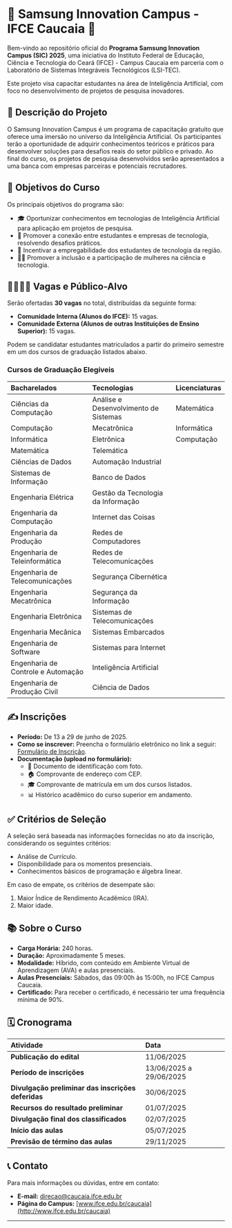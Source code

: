 # 🚀 Samsung Innovation Campus - IFCE Caucaia 🚀

Bem-vindo ao repositório oficial do **Programa Samsung Innovation Campus (SIC) 2025**, uma iniciativa do Instituto Federal de Educação, Ciência e Tecnologia do Ceará (IFCE) - Campus Caucaia em parceria com o Laboratório de Sistemas Integráveis Tecnológicos (LSI-TEC).

Este projeto visa capacitar estudantes na área de Inteligência Artificial, com foco no desenvolvimento de projetos de pesquisa inovadores.

## 📝 Descrição do Projeto

O Samsung Innovation Campus é um programa de capacitação gratuito que oferece uma imersão no universo da Inteligência Artificial. Os participantes terão a oportunidade de adquirir conhecimentos teóricos e práticos para desenvolver soluções para desafios reais do setor público e privado. Ao final do curso, os projetos de pesquisa desenvolvidos serão apresentados a uma banca com empresas parceiras e potenciais recrutadores.

## 🎯 Objetivos do Curso

Os principais objetivos do programa são:
* 🎓 Oportunizar conhecimentos em tecnologias de Inteligência Artificial para aplicação em projetos de pesquisa.
* 🤝 Promover a conexão entre estudantes e empresas de tecnologia, resolvendo desafios práticos.
* 💼 Incentivar a empregabilidade dos estudantes de tecnologia da região.
* 👩‍💻 Promover a inclusão e a participação de mulheres na ciência e tecnologia.

## 👨‍💻👩‍💻 Vagas e Público-Alvo

Serão ofertadas **30 vagas** no total, distribuídas da seguinte forma:

* **Comunidade Interna (Alunos do IFCE):** 15 vagas.
* **Comunidade Externa (Alunos de outras Instituições de Ensino Superior):** 15 vagas.

Podem se candidatar estudantes matriculados a partir do primeiro semestre em um dos cursos de graduação listados abaixo.

### Cursos de Graduação Elegíveis

| Bacharelados | Tecnologias | Licenciaturas |
| :--- | :--- | :--- |
| Ciências da Computação | Análise e Desenvolvimento de Sistemas | Matemática |
| Computação | Mecatrônica | Informática |
| Informática | Eletrônica | Computação |
| Matemática | Telemática | |
| Ciências de Dados | Automação Industrial | |
| Sistemas de Informação | Banco de Dados | |
| Engenharia Elétrica | Gestão da Tecnologia da Informação | |
| Engenharia da Computação | Internet das Coisas | |
| Engenharia da Produção | Redes de Computadores | |
| Engenharia de Teleinformática | Redes de Telecomunicações | |
| Engenharia de Telecomunicações | Segurança Cibernética | |
| Engenharia Mecatrônica | Segurança da Informação | |
| Engenharia Eletrônica | Sistemas de Telecomunicações | |
| Engenharia Mecânica | Sistemas Embarcados | |
| Engenharia de Software | Sistemas para Internet | |
| Engenharia de Controle e Automação | Inteligência Artificial | |
| Engenharia de Produção Civil | Ciência de Dados | |

## ✍️ Inscrições

* **Período:** De 13 a 29 de junho de 2025.
* **Como se inscrever:** Preencha o formulário eletrônico no link a seguir: [Formulário de Inscrição](https://forms.gle/CdAZVeqGvzSGP7qE9).
* **Documentação (upload no formulário):**
    * 📄 Documento de identificação com foto.
    * 🏠 Comprovante de endereço com CEP.
    * 🎓 Comprovante de matrícula em um dos cursos listados.
    * 📊 Histórico acadêmico do curso superior em andamento.

## ✅ Critérios de Seleção

A seleção será baseada nas informações fornecidas no ato da inscrição, considerando os seguintes critérios:
* Análise de Currículo.
* Disponibilidade para os momentos presenciais.
* Conhecimentos básicos de programação e álgebra linear.

Em caso de empate, os critérios de desempate são:
1. Maior Índice de Rendimento Acadêmico (IRA).
2. Maior idade.

## 📚 Sobre o Curso

* **Carga Horária:** 240 horas.
* **Duração:** Aproximadamente 5 meses.
* **Modalidade:** Híbrido, com conteúdo em Ambiente Virtual de Aprendizagem (AVA) e aulas presenciais.
* **Aulas Presenciais:** Sábados, das 09:00h às 15:00h, no IFCE Campus Caucaia.
* **Certificado:** Para receber o certificado, é necessário ter uma frequência mínima de 90%.

## 🗓️ Cronograma

| Atividade | Data |
| :--- | :--- |
| **Publicação do edital** | 11/06/2025 |
| **Período de inscrições** | 13/06/2025 a 29/06/2025 |
| **Divulgação preliminar das inscrições deferidas** | 30/06/2025 |
| **Recursos do resultado preliminar** | 01/07/2025 |
| **Divulgação final dos classificados** | 02/07/2025 |
| **Início das aulas** | 05/07/2025 |
| **Previsão de término das aulas** | 29/11/2025 |

## 📞 Contato

Para mais informações ou dúvidas, entre em contato:
* **E-mail:** [direcao@caucaia.ifce.edu.br](mailto:direcao@caucaia.ifce.edu.br)
* **Página do Campus:** [www.ifce.edu.br/caucaia](http://www.ifce.edu.br/caucaia)

---
